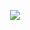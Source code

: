 <p align="center">
  <img src="https://img.shields.io/github/directory-file-count/yanxingwang1/citest">
</p>
